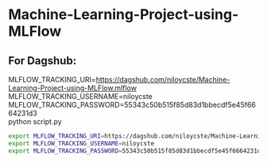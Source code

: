 # Machine-Learning-Project-using-MLFlow

## For Dagshub:

MLFLOW_TRACKING_URI=https://dagshub.com/niloycste/Machine-Learning-Project-using-MLFlow.mlflow \
MLFLOW_TRACKING_USERNAME=niloycste \
MLFLOW_TRACKING_PASSWORD=55343c50b515f85d83d1bbecdf5e45f6664231d3 \
python script.py

```bash 
export MLFLOW_TRACKING_URI=https://dagshub.com/niloycste/Machine-Learning-Project-using-MLFlow.mlflow 
export MLFLOW_TRACKING_USERNAME=niloycste 
export MLFLOW_TRACKING_PASSWORD=55343c50b515f85d83d1bbecdf5e45f6664231d3 



```